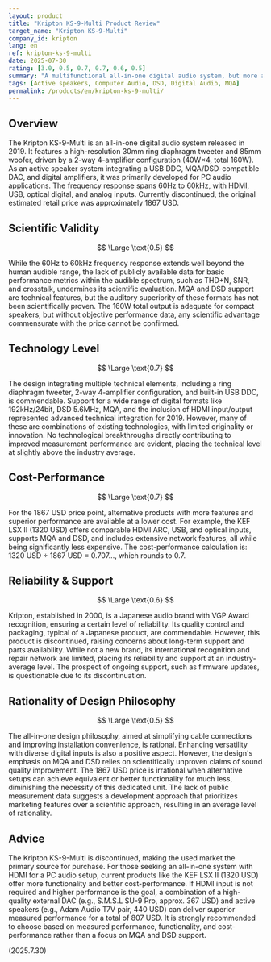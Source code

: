 ```yaml
---
layout: product
title: "Kripton KS-9-Multi Product Review"
target_name: "Kripton KS-9-Multi"
company_id: kripton
lang: en
ref: kripton-ks-9-multi
date: 2025-07-30
rating: [3.0, 0.5, 0.7, 0.7, 0.6, 0.5]
summary: "A multifunctional all-in-one digital audio system, but more affordable and superior alternatives exist"
tags: [Active speakers, Computer Audio, DSD, Digital Audio, MQA]
permalink: /products/en/kripton-ks-9-multi/
---
```

## Overview

The Kripton KS-9-Multi is an all-in-one digital audio system released in 2019. It features a high-resolution 30mm ring diaphragm tweeter and 85mm woofer, driven by a 2-way 4-amplifier configuration (40W×4, total 160W). As an active speaker system integrating a USB DDC, MQA/DSD-compatible DAC, and digital amplifiers, it was primarily developed for PC audio applications. The frequency response spans 60Hz to 60kHz, with HDMI, USB, optical digital, and analog inputs. Currently discontinued, the original estimated retail price was approximately 1867 USD.

## Scientific Validity

$$ \Large \text{0.5} $$

While the 60Hz to 60kHz frequency response extends well beyond the human audible range, the lack of publicly available data for basic performance metrics within the audible spectrum, such as THD+N, SNR, and crosstalk, undermines its scientific evaluation. MQA and DSD support are technical features, but the auditory superiority of these formats has not been scientifically proven. The 160W total output is adequate for compact speakers, but without objective performance data, any scientific advantage commensurate with the price cannot be confirmed.

## Technology Level

$$ \Large \text{0.7} $$

The design integrating multiple technical elements, including a ring diaphragm tweeter, 2-way 4-amplifier configuration, and built-in USB DDC, is commendable. Support for a wide range of digital formats like 192kHz/24bit, DSD 5.6MHz, MQA, and the inclusion of HDMI input/output represented advanced technical integration for 2019. However, many of these are combinations of existing technologies, with limited originality or innovation. No technological breakthroughs directly contributing to improved measurement performance are evident, placing the technical level at slightly above the industry average.

## Cost-Performance

$$ \Large \text{0.7} $$

For the 1867 USD price point, alternative products with more features and superior performance are available at a lower cost. For example, the KEF LSX II (1320 USD) offers comparable HDMI ARC, USB, and optical inputs, supports MQA and DSD, and includes extensive network features, all while being significantly less expensive. The cost-performance calculation is: 1320 USD ÷ 1867 USD = 0.707..., which rounds to 0.7.

## Reliability & Support

$$ \Large \text{0.6} $$

Kripton, established in 2000, is a Japanese audio brand with VGP Award recognition, ensuring a certain level of reliability. Its quality control and packaging, typical of a Japanese product, are commendable. However, this product is discontinued, raising concerns about long-term support and parts availability. While not a new brand, its international recognition and repair network are limited, placing its reliability and support at an industry-average level. The prospect of ongoing support, such as firmware updates, is questionable due to its discontinuation.

## Rationality of Design Philosophy

$$ \Large \text{0.5} $$

The all-in-one design philosophy, aimed at simplifying cable connections and improving installation convenience, is rational. Enhancing versatility with diverse digital inputs is also a positive aspect. However, the design's emphasis on MQA and DSD relies on scientifically unproven claims of sound quality improvement. The 1867 USD price is irrational when alternative setups can achieve equivalent or better functionality for much less, diminishing the necessity of this dedicated unit. The lack of public measurement data suggests a development approach that prioritizes marketing features over a scientific approach, resulting in an average level of rationality.

## Advice

The Kripton KS-9-Multi is discontinued, making the used market the primary source for purchase. For those seeking an all-in-one system with HDMI for a PC audio setup, current products like the KEF LSX II (1320 USD) offer more functionality and better cost-performance. If HDMI input is not required and higher performance is the goal, a combination of a high-quality external DAC (e.g., S.M.S.L SU-9 Pro, approx. 367 USD) and active speakers (e.g., Adam Audio T7V pair, 440 USD) can deliver superior measured performance for a total of 807 USD. It is strongly recommended to choose based on measured performance, functionality, and cost-performance rather than a focus on MQA and DSD support.

(2025.7.30)
